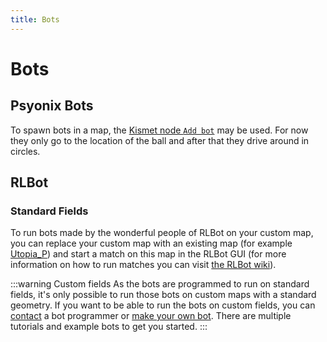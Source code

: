 ```yaml
---
title: Bots
---
```

# Bots <Badge text="not finished" type="warning"/>

## Psyonix Bots

To spawn bots in a map, the [Kismet node `Add bot`](../kismet/04_TAGame.md#actions) may be used. For now they only go to the location of the ball and after that they drive around in circles.

## RLBot

### Standard Fields

To run bots made by the wonderful people of RLBot on your custom map, you can replace your custom map with an existing map (for example [Utopia_P](../../essential/05_project_setup.md#batch-script-for-quickly-testing-maps-bsfqtm)) and start a match on this map in the RLBot GUI (for more information on how to run matches you can visit [the RLBot wiki](https://github.com/RLBot/RLBot/wiki)).

:::warning Custom fields
As the bots are programmed to run on standard fields, it's only possible to run those bots on custom maps with a standard geometry. If you want to be able to run the bots on custom fields, you can [contact](../../resources/modding_network.md) a bot programmer or [make your own bot](https://github.com/RLBot/RLBot/wiki). There are multiple tutorials and example bots to get you started.
:::

<!-- ### Story mode -->

<!-- Todo: Make it possible -->